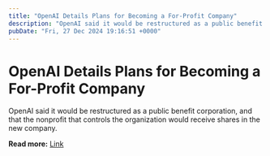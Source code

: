 ```yaml
---
title: "OpenAI Details Plans for Becoming a For-Profit Company"
description: "OpenAI said it would be restructured as a public benefit corporation, and that the nonprofit that controls the organization would receive shares in the new company."
pubDate: "Fri, 27 Dec 2024 19:16:51 +0000"
---
```


# OpenAI Details Plans for Becoming a For-Profit Company

OpenAI said it would be restructured as a public benefit corporation, and that the nonprofit that controls the organization would receive shares in the new company.

**Read more:** [Link](https://www.nytimes.com/2024/12/27/technology/openai-public-benefit-corporation.html)